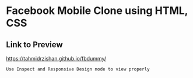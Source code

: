 # Facebook Mobile Clone using HTML, CSS
## Link to Preview
https://tahmidrzishan.github.io/fbdummy/
```
Use Inspect and Responsive Design mode to view properly
```
